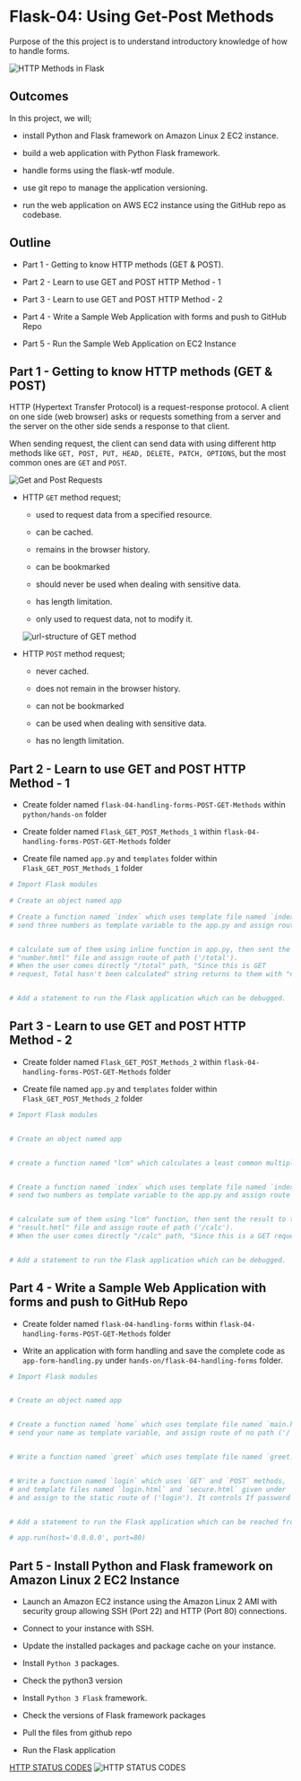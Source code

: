 # Flask-04: Using Get-Post Methods

Purpose of the this project is to understand introductory knowledge of how to handle forms.

![HTTP Methods in Flask](./img/http-methods-flask.png)

## Outcomes

In this project, we will;

- install Python and Flask framework on Amazon Linux 2 EC2 instance.

- build a web application with Python Flask framework.

- handle forms using the flask-wtf module.

- use git repo to manage the application versioning.

- run the web application on AWS EC2 instance using the GitHub repo as codebase.


## Outline

- Part 1 - Getting to know HTTP methods (GET & POST).

- Part 2 - Learn to use GET and POST HTTP Method - 1

- Part 3 - Learn to use GET and POST HTTP Method - 2

- Part 4 - Write a Sample Web Application with forms and push to GitHub Repo

- Part 5 - Run the Sample Web Application on EC2 Instance


## Part 1 - Getting to know HTTP methods (GET & POST)


HTTP (Hypertext Transfer Protocol) is a request-response protocol. A client on one side (web browser) asks or requests something from a server and the server on the other side sends a response to that client.

When sending request, the client can send data with using different http methods like `GET, POST, PUT, HEAD, DELETE, PATCH, OPTIONS`, but the most common ones are `GET` and `POST`.

![Get and Post Requests](./img/get-post-request.jpg)

- HTTP `GET` method request;

    - used to request data from a specified resource.

    - can be cached.

    - remains in the browser history.

    - can be bookmarked

    - should never be used when dealing with sensitive data.

    - has length limitation.

    - only used to request data, not to modify it.

    ![url-structure of GET method](./img/url-structure.png)

- HTTP `POST` method request;

    - never cached.

    - does not remain in the browser history.

    - can not be bookmarked

    - can be used when dealing with sensitive data.

    - has no length limitation.

## Part 2 - Learn to use GET and POST HTTP Method - 1

- Create folder named `flask-04-handling-forms-POST-GET-Methods` within `python/hands-on` folder

- Create folder named `Flask_GET_POST_Methods_1` within `flask-04-handling-forms-POST-GET-Methods` folder

- Create file named `app.py`  and `templates` folder within `Flask_GET_POST_Methods_1` folder


```python
# Import Flask modules

# Create an object named app

# Create a function named `index` which uses template file named `index.html`
# send three numbers as template variable to the app.py and assign route of no path ('/')


# calculate sum of them using inline function in app.py, then sent the result to the
# "number.hmtl" file and assign route of path ('/total').
# When the user comes directly "/total" path, "Since this is GET
# request, Total hasn't been calculated" string returns to them with "number.html" file


# Add a statement to run the Flask application which can be debugged.

```

## Part 3 - Learn to use GET and POST HTTP Method - 2


- Create folder named `Flask_GET_POST_Methods_2` within `flask-04-handling-forms-POST-GET-Methods` folder

- Create file named `app.py`  and `templates` folder within `Flask_GET_POST_Methods_2` folder


```python
# Import Flask modules


# Create an object named app


# create a function named "lcm" which calculates a least common multiple values of two numbers.


# Create a function named `index` which uses template file named `index.html`
# send two numbers as template variable to the app.py and assign route of no path ('/')


# calculate sum of them using "lcm" function, then sent the result to the
# "result.hmtl" file and assign route of path ('/calc').
# When the user comes directly "/calc" path, "Since this is a GET request, LCM has not been calculated" string returns to them with "result.html" file


# Add a statement to run the Flask application which can be debugged.

```


## Part 4 - Write a Sample Web Application with forms and push to GitHub Repo

- Create folder named `flask-04-handling-forms` within `flask-04-handling-forms-POST-GET-Methods` folder

- Write an application with form handling and save the complete code as `app-form-handling.py` under `hands-on/flask-04-handling-forms` folder.

```python
# Import Flask modules


# Create an object named app


# Create a function named `home` which uses template file named `main.html` given under `templates` folder,
# send your name as template variable, and assign route of no path ('/')


# Write a function named `greet` which uses template file named `greet.html` given under `templates` folder. it takes parameters from query string on URL, assign that parameter to the 'user' variable and sent that user name into the html file. If it doesn't have any parameter, warning massage is raised


# Write a function named `login` which uses `GET` and `POST` methods,
# and template files named `login.html` and `secure.html` given under `templates` folder
# and assign to the static route of ('login'). It controls If password is clarusway or not


# Add a statement to run the Flask application which can be reached from any host on port 80.

# app.run(host='0.0.0.0', port=80)
```


## Part 5 - Install Python and Flask framework on Amazon Linux 2 EC2 Instance

- Launch an Amazon EC2 instance using the Amazon Linux 2 AMI with security group allowing SSH (Port 22) and HTTP (Port 80) connections.

- Connect to your instance with SSH.

- Update the installed packages and package cache on your instance.

- Install `Python 3` packages.

- Check the python3 version

- Install `Python 3 Flask` framework.

- Check the versions of Flask framework packages

- Pull the files from github repo

- Run the Flask application


[HTTP STATUS CODES](https://www.steveschoger.com/status-code-poster/)
![HTTP STATUS CODES](./img/HTTP-status-codes.png)